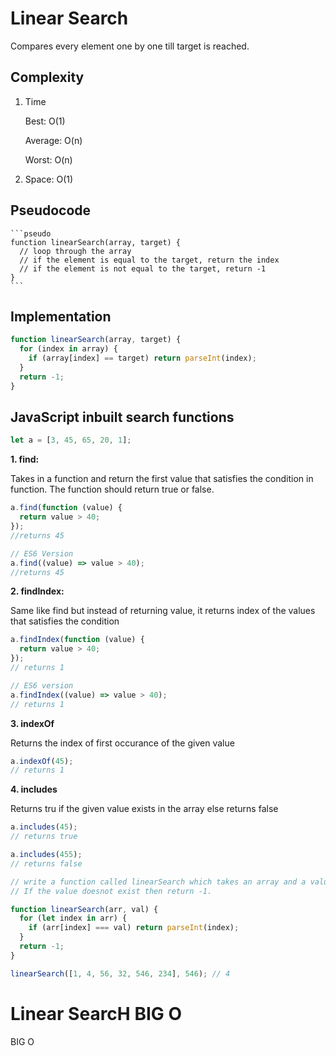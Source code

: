 # Linear Search

Compares every element one by one till target is reached.

## Complexity

1. Time

   Best: O(1)

   Average: O(n)

   Worst: O(n)

2. Space: O(1)

## Pseudocode

    ```pseudo
    function linearSearch(array, target) {
      // loop through the array
      // if the element is equal to the target, return the index
      // if the element is not equal to the target, return -1
    }
    ```

## Implementation

```javascript
function linearSearch(array, target) {
  for (index in array) {
    if (array[index] == target) return parseInt(index);
  }
  return -1;
}
```

## JavaScript inbuilt search functions

```javascript
let a = [3, 45, 65, 20, 1];
```

**1. find:**

Takes in a function and return the first value that satisfies the condition in function. The function should return true or false.

```javascript
a.find(function (value) {
  return value > 40;
});
//returns 45

// ES6 Version
a.find((value) => value > 40);
//returns 45
```

**2. findIndex:**

Same like find but instead of returning value, it returns index of the values that satisfies the condition

```javascript
a.findIndex(function (value) {
  return value > 40;
});
// returns 1

// ES6 version
a.findIndex((value) => value > 40);
// returns 1
```

**3. indexOf**

Returns the index of first occurance of the given value

```javascript
a.indexOf(45);
// returns 1
```

**4. includes**

Returns tru if the given value exists in the array else returns false

```javascript
a.includes(45);
// returns true

a.includes(455);
// returns false
```

```js
// write a function called linearSearch which takes an array and a value, returns the index at which the values exists.
// If the value doesnot exist then return -1.

function linearSearch(arr, val) {
  for (let index in arr) {
    if (arr[index] === val) return parseInt(index);
  }
  return -1;
}

linearSearch([1, 4, 56, 32, 546, 234], 546); // 4
```

# Linear SearcH BIG O

BIG O
